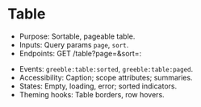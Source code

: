 # Table

- Purpose: Sortable, pageable table.
- Inputs: Query params `page`, `sort`.
- Endpoints: GET /table?page=<n>&sort=<field>:<dir>
- Events: `greeble:table:sorted`, `greeble:table:paged`.
- Accessibility: Caption; scope attributes; summaries.
- States: Empty, loading, error; sorted indicators.
- Theming hooks: Table borders, row hovers.
